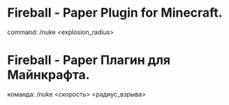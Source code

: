 # Fireball - Paper Plugin for Minecraft.

command: /nuke <speed> <explosion_radius>
 
# Fireball - Paper Плагин для Майнкрафта.

команда: /nuke <скорость> <радиус_взрыва>
